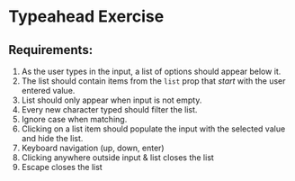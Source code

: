 # Typeahead Exercise

## Requirements:

1. As the user types in the input, a list of options
   should appear below it.
2. The list should contain items from the `list` prop that
   _start_ with the user entered value.
3. List should only appear when input is not empty.
4. Every new character typed should filter the list.
5. Ignore case when matching.
6. Clicking on a list item should populate the input with
   the selected value and hide the list.
7. Keyboard navigation (up, down, enter)
8. Clicking anywhere outside input & list closes the list
9. Escape closes the list
